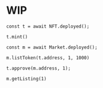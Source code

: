 # WIP

`const t = await NFT.deployed();`

`t.mint()`

`const m = await Market.deployed();`

`m.listToken(t.address, 1, 1000)`

`t.approve(m.address, 1);`

`m.getListing(1)`